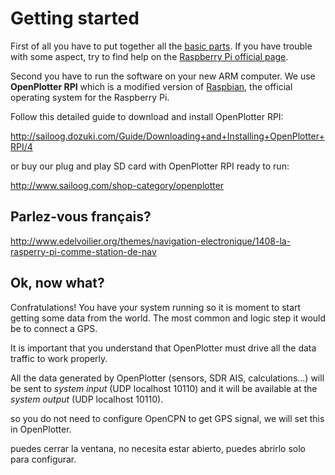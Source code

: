 # Getting started


First of all you have to put together all the [basic parts](required.md). If you have trouble with some aspect, try to find help on the [Raspberry Pi official page](https://www.raspberrypi.org/help/).

Second you have to run the software on your new ARM computer. We use **OpenPlotter RPI** which is a modified version of [Raspbian](https://www.raspbian.org/), the official operating system for the Raspberry Pi.

Follow this detailed guide to download and install OpenPlotter RPI:

http://sailoog.dozuki.com/Guide/Downloading+and+Installing+OpenPlotter+RPI/4

or buy our plug and play SD card with OpenPlotter RPI ready to run:

http://www.sailoog.com/shop-category/openplotter



## Parlez-vous français?
http://www.edelvoilier.org/themes/navigation-electronique/1408-la-rasperry-pi-comme-station-de-nav


## Ok, now what?

Confratulations! You have your system running so it is moment to start getting some data from the world. The most common and logic step it would be to connect a GPS. 

It is important that you understand that OpenPlotter must drive all the data traffic to work properly.

All the data generated by OpenPlotter (sensors, SDR AIS, calculations...) will be sent to *system input* (UDP localhost 10110) and it will be available at the *system output* (UDP localhost 10110).

so you do not need to configure OpenCPN to get GPS signal, we will set this in OpenPlotter.


puedes cerrar la ventana, no necesita estar abierto, puedes abrirlo solo para configurar.